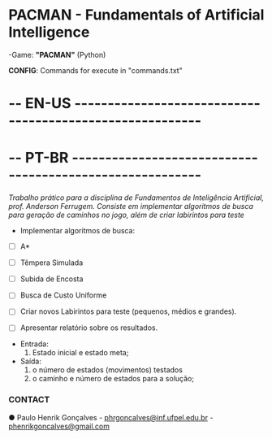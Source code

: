 # **PACMAN - Fundamentals of Artificial Intelligence**
-Game: **"PACMAN"** (Python)

**CONFIG**: Commands for execute in "commands.txt"
                            
# -- EN-US ---------------------------------------------------------

# -- PT-BR ---------------------------------------------------------
_Trabalho prático para a disciplina de Fundamentos de Inteligência Artificial, prof. Anderson Ferrugem._
_Consiste em implementar algoritmos de busca para geração de caminhos no jogo, além de criar labirintos para teste_


- Implementar algoritmos de busca:
- [ ] A*
- [ ] Têmpera Simulada
- [ ] Subida de Encosta
- [ ] Busca de Custo Uniforme

- [ ] Criar novos Labirintos para teste (pequenos, médios e grandes).
- [ ] Apresentar relatório sobre os resultados.


- Entrada: 
  1. Estado inicial e estado meta;
- Saída: 
  1. o número de estados (movimentos) testados
  2. o caminho e número de estados para a solução;
  
  
### CONTACT

● Paulo Henrik Gonçalves
    - phrgoncalves@inf.ufpel.edu.br
    - phenrikgoncalves@gmail.com
    
